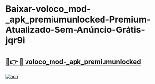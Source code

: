 # Baixar-voloco_mod-_apk_premiumunlocked-Premium-Atualizado-Sem-Anúncio-Grátis-jqr9i

# <h2><a href="https://fbxh72.esa.edu.pl?src=voloco_mod-_apk_premiumunlocked&ref=jqr9i">🔗👉 🔴 voloco_mod-_apk_premiumunlocked</a></h2>

[![acn](https://github.com/user-attachments/assets/0f9c940e-d8b0-45ae-aac7-cd30a18b3e1c)](https://fbxh72.esa.edu.pl?src=voloco_mod-_apk_premiumunlocked&ref=jqr9i)

